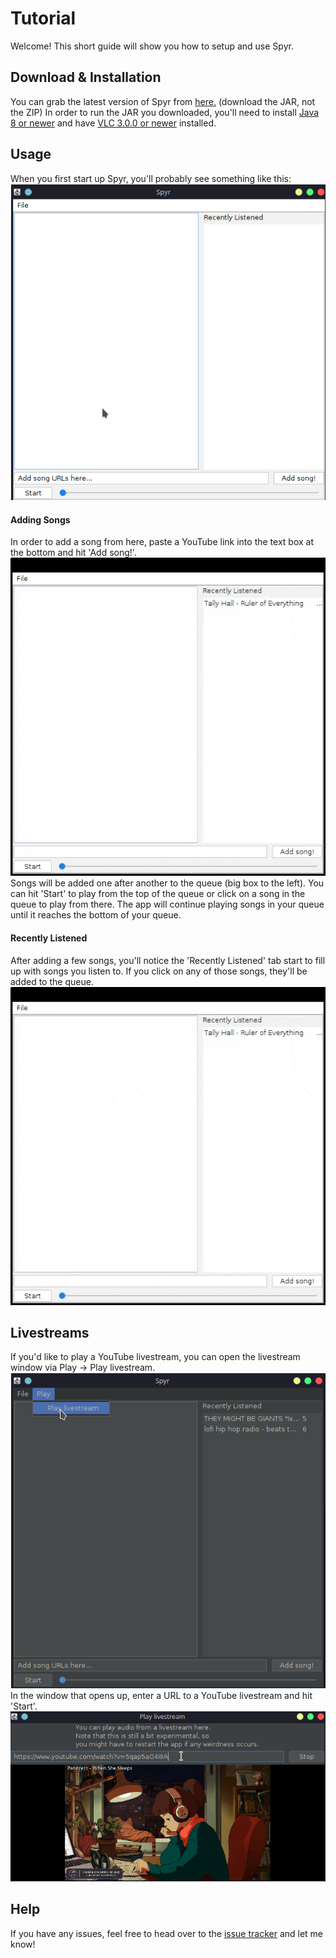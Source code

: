 # Tutorial

Welcome! This short guide will show you how to setup and use Spyr.

## Download & Installation

You can grab the latest version of Spyr from [here.](https://github.com/asolidtime/spyr/releases) (download the JAR, not the ZIP) In order to run the JAR you downloaded, you'll need to install [Java 8 or newer](https://adoptopenjdk.net/?variant=openjdk16&jvmVariant=hotspot) and have [VLC 3.0.0 or newer](https://www.videolan.org/vlc/) installed.

## Usage

When you first start up Spyr, you'll probably see something like this:
![](https://raw.githubusercontent.com/asolidtime/spyr/main/images/initialstartup.png)  

#### Adding Songs

In order to add a song from here, paste a YouTube link into the text box at the bottom and hit 'Add song!'.  
![](https://raw.githubusercontent.com/asolidtime/spyr/main/images/addsongfromurl.gif)   
Songs will be added one after another to the queue (big box to the left). You can hit 'Start' to play from the top of the queue or click on a song in the queue to play from there. The app will continue playing songs in your queue until it reaches the bottom of your queue.

#### Recently Listened

After adding a few songs, you'll notice the 'Recently Listened' tab start to fill up with songs you listen to.
If you click on any of those songs, they'll be added to the queue.  
![](https://raw.githubusercontent.com/asolidtime/spyr/main/images/addsongfromrecents.gif)

## Livestreams

If you'd like to play a YouTube livestream, you can open the livestream window via Play -> Play livestream.  
![](https://raw.githubusercontent.com/asolidtime/spyr/main/images/livestreammenu.png)  
In the window that opens up, enter a URL to a YouTube livestream and hit 'Start'.  
![](https://raw.githubusercontent.com/asolidtime/spyr/main/images/lofihiphop.png)

## Help

If you have any issues, feel free to head over to the [issue tracker](https://github.com/asolidtime/spyr/issues) and let me know!
